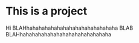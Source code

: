 This is a project
====
Hi
BLAHhahahahahahahahahahahahahahaha
 BLAB BLAHhahahahahahahahahahahahahahaha
 